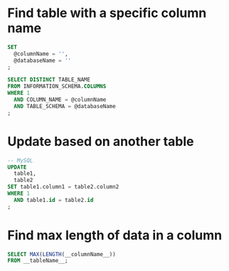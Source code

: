 # Find table with a specific column name

  ```sql
  SET
    @columnName = '',
    @databaseName = ''
  ;

  SELECT DISTINCT TABLE_NAME
  FROM INFORMATION_SCHEMA.COLUMNS
  WHERE 1
    AND COLUMN_NAME = @columnName
    AND TABLE_SCHEMA = @databaseName
  ;
  ```

# Update based on another table

  ```sql
  -- MySQL
  UPDATE
    table1,
    table2
  SET table1.column1 = table2.column2
  WHERE 1
    AND table1.id = table2.id
  ;
  ```

# Find max length of data in a column

  ```sql
  SELECT MAX(LENGTH(__columnName__))
  FROM __tableName__;
  ```